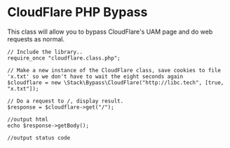 # CloudFlare PHP Bypass
This class will allow you to bypass CloudFlare's UAM page and do web requests as normal.
```
// Include the library..
require_once "cloudflare.class.php";

// Make a new instance of the CloudFlare class, save cookies to file 'x.txt' so we don't have to wait the eight seconds again
$cloudflare = new \Stack\Bypass\CloudFlare("http://libc.tech", [true, "x.txt"]);

// Do a request to /, display result.
$response = $cloudflare->get("/");

//output html
echo $response->getBody();

//output status code
```


